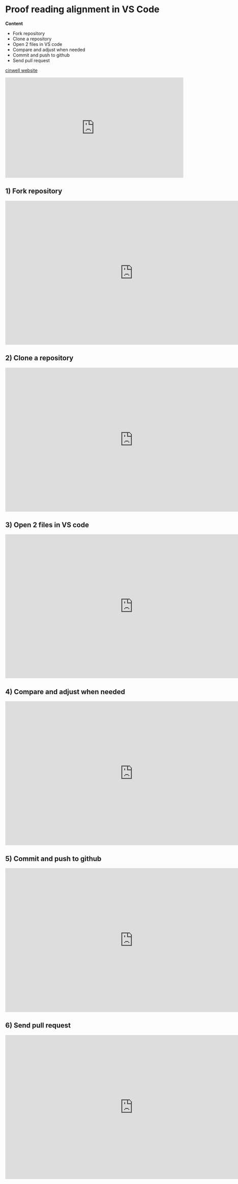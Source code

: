 # Proof reading alignment in VS Code

**Content**

-  Fork repository
-  Clone a repository
- Open 2 files in VS code
- Compare and adjust when needed
- Commit and push to github
- Send pull request


[cinwell website](https://www.youtube.com/embed/vepFpTYaDoA ':include :type=iframe width=560px height=315px')

<iframe width="560" height="315" src="https://www.youtube.com/embed/-Mw-2HcN9GQ" title="YouTube video player" frameborder="0" allow="accelerometer; autoplay; clipboard-write; encrypted-media; gyroscope; picture-in-picture; web-share" allowfullscreen></iframe>

## 1) Fork repository
<iframe width="802" height="452" src="https://www.youtube.com/embed/91NXzindnm4" title="01 TPW  (Create fork)" frameborder="0" allow="accelerometer; clipboard-write; encrypted-media; gyroscope; picture-in-picture; web-share" allowfullscreen></iframe>

## 2) Clone a repository
<iframe width="802" height="452" src="https://www.youtube.com/embed/vepFpTYaDoA" title="02 TPW (Cloning)" frameborder="0" allow="accelerometer; autoplay; clipboard-write; encrypted-media; gyroscope; picture-in-picture; web-share" allowfullscreen></iframe>

## 3) Open 2 files in VS code
<iframe width="802" height="452" src="https://www.youtube.com/embed/-k9WmGsHdkc?list=PLr4lRhE-vqKBYWu0rRwRyq_IWeOf1LTHw" title="03 TPW (Open in VScode)" frameborder="0" allow="accelerometer; autoplay; clipboard-write; encrypted-media; gyroscope; picture-in-picture; web-share" allowfullscreen></iframe>

## 4) Compare and adjust when needed
<iframe width="802" height="452" src="https://www.youtube.com/embed/naGuVEfRN9Q?list=PLr4lRhE-vqKBYWu0rRwRyq_IWeOf1LTHw" title="04 TPW (Compare and adjust)" frameborder="0" allow="accelerometer; autoplay; clipboard-write; encrypted-media; gyroscope; picture-in-picture; web-share" allowfullscreen></iframe>

## 5) Commit and push to github
<iframe width="802" height="452" src="https://www.youtube.com/embed/IbCSgl3lnig?list=PLr4lRhE-vqKBYWu0rRwRyq_IWeOf1LTHw" title="05TPW (Commit and push)" frameborder="0" allow="accelerometer; autoplay; clipboard-write; encrypted-media; gyroscope; picture-in-picture; web-share" allowfullscreen></iframe>

## 6) Send pull request
<iframe width="802" height="452" src="https://www.youtube.com/embed/KcQdxMxyuKw?list=PLr4lRhE-vqKBYWu0rRwRyq_IWeOf1LTHw" title="06 TPW (Pull request)" frameborder="0" allow="accelerometer; autoplay; clipboard-write; encrypted-media; gyroscope; picture-in-picture; web-share" allowfullscreen></iframe>
